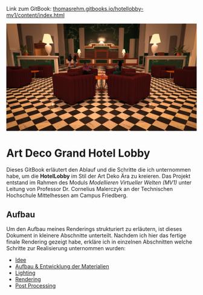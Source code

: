Link zum GitBook: [thomasrehm.gitbooks.io/hotellobby-mv1/content/index.html](https://thomasrehm.gitbooks.io/hotellobby-mv1/content/index.html)

![Final Image](images/finalImage.jpg)

# Art Deco Grand Hotel Lobby

Dieses GitBook erläutert den Ablauf und die Schritte die ich unternommen habe, um die **HotelLobby** im Stil der Art Deko Ära zu kreieren. Das Projekt entstand im Rahmen des Moduls *Modellieren Virtueller Welten (MV1)* unter Leitung von Professor Dr. Cornelius Malerczyk an der Technischen Hochschule Mittelhessen am Campus Friedberg.


## Aufbau

Um den Aufbau meines Renderings strukturiert zu erläutern, ist dieses Dokument in kleinere Abschnitte unterteilt. Nachdem ich hier das fertige finale Rendering gezeigt habe,  erkläre ich in einzelnen Abschnitten welche Schritte zur Realisierung unternommen wurden:


* [Idee](idee.md)
* [Aufbau & Entwicklung der Materialien](materialien.md)
* [Lighting](lighting.md)
* [Rendering](rendering.md)
* [Post Processing](post.md)

